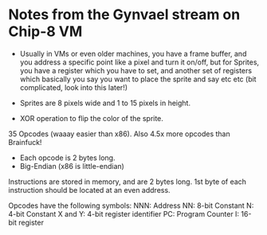 # Notes from the Gynvael stream on Chip-8 VM

- Usually in VMs or even older machines, you have a frame buffer, and you address a specific point like a pixel and turn it on/off, but for Sprites, you have a register which you have to set, and another set of registers which basically you say you want to place the sprite and say etc etc (bit complicated, look into this later!)

- Sprites are 8 pixels wide and 1 to 15 pixels in height.

- XOR operation to flip the color of the sprite.


35 Opcodes (waaay easier than x86). Also 4.5x more opcodes than Brainfuck!

- Each opcode is 2 bytes long. 
- Big-Endian (x86 is little-endian)


Instructions are stored in memory, and are 2 bytes long. 1st byte of each instruction should be located
at an even address.

Opcodes have the following symbols:
	NNN: Address
	NN: 8-bit Constant
	N: 4-bit Constant
	X and Y: 4-bit register identifier
	PC: Program Counter
	I: 16-bit register